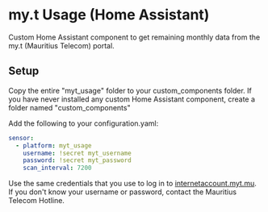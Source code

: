 # my.t Usage (Home Assistant)

Custom Home Assistant component to get remaining monthly data from the my.t (Mauritius Telecom) portal.

## Setup
Copy the entire "myt_usage" folder to your custom_components folder. If you have never installed any custom Home Assistant component, create a folder named "custom_components" 

Add the following to your configuration.yaml:
```yaml
sensor:
  - platform: myt_usage
    username: !secret myt_username
    password: !secret myt_password
    scan_interval: 7200
```

Use the same credentials that you use to log in to [internetaccount.myt.mu](https://internetaccount.myt.mu). If you don't know your username or password, contact the Mauritius Telecom Hotline.


<!--stackedit_data:
eyJoaXN0b3J5IjpbMTY3NjA4Njk5Nyw2NDE4MDEzNjVdfQ==
-->
